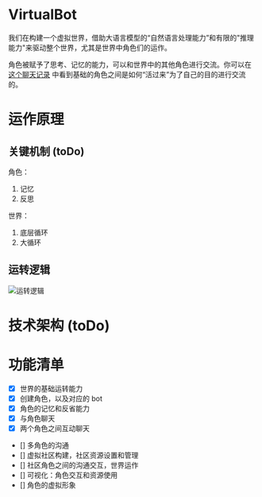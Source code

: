 # VirtualBot
我们在构建一个虚拟世界，借助大语言模型的“自然语言处理能力”和有限的"推理能力"来驱动整个世界，尤其是世界中角色们的运作。

角色被赋予了思考、记忆的能力，可以和世界中的其他角色进行交流。你可以在 [这个聊天记录](./showcase/sampleConversation.md) 中看到基础的角色之间是如何“活过来”为了自己的目的进行交流的。

# 运作原理

## 关键机制 (toDo)
角色：
1. 记忆
2. 反思

世界：
1. 底层循环
2. 大循环

## 运转逻辑
![运转逻辑](./showcase/howitworks.png)

# 技术架构 (toDo)


# 功能清单
- [x] 世界的基础运转能力
- [x] 创建角色，以及对应的 bot
- [x] 角色的记忆和反省能力
- [x] 与角色聊天
- [x] 两个角色之间互动聊天
- [] 多角色的沟通
- [] 虚拟社区构建，社区资源设置和管理
- [] 社区角色之间的沟通交互，世界运作
- [] 可视化：角色交互和资源使用
- [] 角色的虚拟形象

